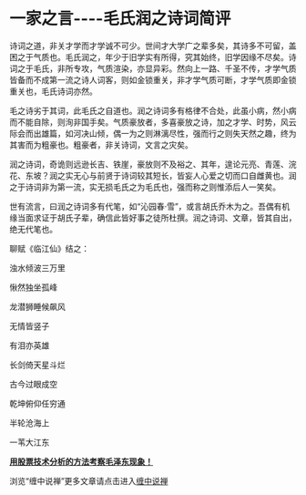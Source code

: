 一家之言----毛氏润之诗词简评
====



诗词之道，非关才学而才学诚不可少。世间才大学广之辈多矣，其诗多不可留，盖困之于气质也。毛氏润之，年少于旧学实有所得，究其始终，旧学因缘不尽矣。诗词之于毛氏，非所专攻，气质渲染，亦显异彩。然向上一路、千圣不传，才学气质皆备而不成第一流之诗人词客，则如金锁重关，非才学气质可断，才学气质即金锁重关也，毛氏诗词亦然。

毛之诗劣于其词，此毛氏之自道也。润之诗词多有格律不合处，此虽小病，然小病而不能自除，则洵非国手矣。气质豪放者，多喜豪放之诗，加之才学、时势，风云际会而出雄篇，如河决山倾，偶一为之则淋漓尽性，强而行之则失天然之趣，终为其害而为粗豪也。粗豪者，非关诗词，文言之灾矣。

润之诗词，奇诡则远逊长吉、铁崖，豪放则不及裕之、其年，遑论元亮、青莲、浣花、东坡？润之实无心与前贤于诗词较其短长，皆妄人心爱之切而口自雌黄也。润之于诗词非为第一流，实无损毛氏之为毛氏也，强而称之则惟添后人一笑矣。

世有流言，曰润之诗词多有代笔，如“沁园春·雪”，或言胡氏乔木为之。吾偶有机缘当面求证于胡氏子辈，确信此皆好事之徒所杜撰。润之诗词、文章，皆其自出，绝无代笔也。

聊赋《临江仙》结之：

浊水倾波三万里

愀然独坐孤峰

龙潜狮睡候飙风

无情皆竖子

有泪亦英雄

长剑倚天星斗烂

古今过眼成空

乾坤俯仰任穷通

半轮沧海上

一苇大江东

[**用股票技术分析的方法考察毛泽东现象！**](http://blog.sina.com.cn/u/486e105c010002k5)

浏览“缠中说禅”更多文章请点击进入[缠中说禅](http://blog.sina.com.cn/m/chzhshch)
